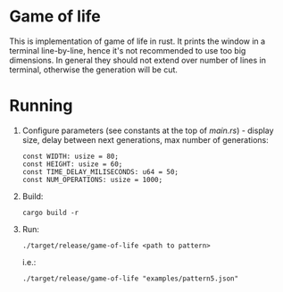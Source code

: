 # Game of life

This is implementation of game of life in rust.
It prints the window in a terminal line-by-line, hence it's not recommended to use too big dimensions.
In general they should not extend over number of lines in terminal, otherwise the generation will be cut.

# Running

1. Configure parameters (see constants at the top of *main.rs*) - display size, delay between next generations, max number of generations:

    ```
    const WIDTH: usize = 80;
    const HEIGHT: usize = 60;
    const TIME_DELAY_MILISECONDS: u64 = 50;
    const NUM_OPERATIONS: usize = 1000;
    ```

2. Build:

    ```
    cargo build -r
    ```

3. Run:

    ```
    ./target/release/game-of-life <path to pattern>
    ```

    i.e.:
    ```
    ./target/release/game-of-life "examples/pattern5.json"
    ```


